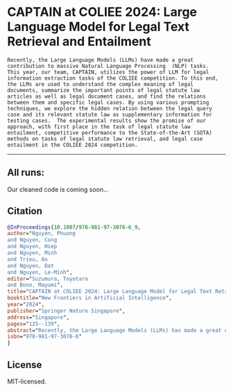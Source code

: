 # CAPTAIN at COLIEE 2024: Large Language Model for Legal Text Retrieval and Entailment
    Recently, the Large Language Models (LLMs) have made a great contribution to massive Natural Language Processing  (NLP) tasks. 
    This year, our team, CAPTAIN, utilizes the power of LLM for legal information extraction tasks of the COLIEE competition. To this end, the LLMs are used to understand the complex meaning of legal documents, summarize the important points of legal statute law articles as well as legal document cases, and find the relations between them and specific legal cases. By using various prompting techniques, we explore the hidden relation between the legal query case and its relevant statute law as supplementary information for testing cases.  The experimental results show the promise of our approach, with first place in the task of legal statute law entailment, competitive performance to the State-of-the-Art (SOTA) methods on tasks of legal statute law retrieval, and legal case entailment in the COLIEE 2024 competition.  
--- 

## All runs: 
Our cleaned code is coming soon...

## Citation
 
```bib
@InProceedings{10.1007/978-981-97-3076-6_9,
author="Nguyen, Phuong
and Nguyen, Cong
and Nguyen, Hiep
and Nguyen, Minh
and Trieu, An
and Nguyen, Dat
and Nguyen, Le-Minh",
editor="Suzumura, Toyotaro
and Bono, Mayumi",
title="CAPTAIN at COLIEE 2024: Large Language Model for Legal Text Retrieval and Entailment",
booktitle="New Frontiers in Artificial Intelligence",
year="2024",
publisher="Springer Nature Singapore",
address="Singapore",
pages="125--139",
abstract="Recently, the Large Language Models (LLMs) has made a great contribution to massive Natural Language Processing (NLP) tasks. This year, our team, CAPTAIN, utilizes the power of LLM for legal information extraction tasks of the COLIEE competition. To this end, the LLMs are used to understand the complex meaning of legal documents, summarize the important points of legal statute law articles as well as legal document cases, and find the relations between them and specific legal cases. By using various prompting techniques, we explore the hidden relation between the legal query case and its relevant statute law as supplementary information for testing cases. The experimental results show the promise of our approach, with first place in the task of legal statute law entailment, competitive performance to the State-of-the-Art (SOTA) methods on tasks of legal statute law retrieval, and legal case entailment in the COLIEE 2024 competition. Our source code and experiments are available at https://github.com/phuongnm94/captain-coliee/tree/coliee2024.",
isbn="978-981-97-3076-6"
}
```
 
##  License
MIT-licensed. 




